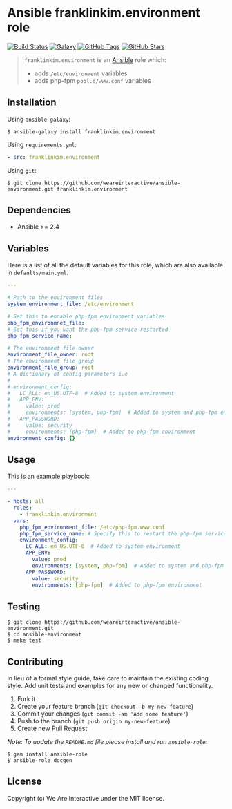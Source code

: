 # Ansible franklinkim.environment role

[![Build Status](https://img.shields.io/travis/weareinteractive/ansible-environment.svg)](https://travis-ci.org/weareinteractive/ansible-environment)
[![Galaxy](http://img.shields.io/badge/galaxy-weareinteractive.environment-blue.svg)](https://galaxy.ansible.com/weareinteractive/environment)
[![GitHub Tags](https://img.shields.io/github/tag/weareinteractive/ansible-environment.svg)](https://github.com/weareinteractive/ansible-environment)
[![GitHub Stars](https://img.shields.io/github/stars/weareinteractive/ansible-environment.svg)](https://github.com/weareinteractive/ansible-environment)

> `franklinkim.environment` is an [Ansible](http://www.ansible.com) role which:
>
> * adds `/etc/environment` variables
> * adds php-fpm `pool.d/www.conf` variables

## Installation

Using `ansible-galaxy`:

```shell
$ ansible-galaxy install franklinkim.environment
```

Using `requirements.yml`:

```yaml
- src: franklinkim.environment
```

Using `git`:

```shell
$ git clone https://github.com/weareinteractive/ansible-environment.git franklinkim.environment
```

## Dependencies

* Ansible >= 2.4

## Variables

Here is a list of all the default variables for this role, which are also available in `defaults/main.yml`.

```yaml
---

# Path to the environment files
system_environment_file: /etc/environment

# Set this to ennable php-fpm environment variables
php_fpm_environmnet_file:
# Set this if you want the php-fpm service restarted
php_fpm_service_name:

# The environment file owner
environment_file_owner: root
# The environment file group
environment_file_group: root
# A dictionary of config parameters i.e
#
# environment_config:
#   LC_ALL: en_US.UTF-8  # Added to system environment
#   APP_ENV: 
#     value: prod
#     environments: [system, php-fpm]  # Added to system and php-fpm environments
#   APP_PASSWORD:
#     value: security
#     environments: [php-fpm]  # Added to php-fpm environment
environment_config: {}

```


## Usage

This is an example playbook:

```yaml
---

- hosts: all
  roles:
    - franklinkim.environment
  vars:
    php_fpm_environment_file: /etc/php-fpm.www.conf
    php_fpm_service_name: # Specify this to restart the php-fpm service
    environment_config:
      LC_ALL: en_US.UTF-8  # Added to system environment
      APP_ENV: 
        value: prod
        environments: [system, php-fpm]  # Added to system and php-fpm environments
      APP_PASSWORD:
        value: security
        environments: [php-fpm]  # Added to php-fpm environment

```


## Testing

```shell
$ git clone https://github.com/weareinteractive/ansible-environment.git
$ cd ansible-environment
$ make test
```

## Contributing
In lieu of a formal style guide, take care to maintain the existing coding style. Add unit tests and examples for any new or changed functionality.

1. Fork it
2. Create your feature branch (`git checkout -b my-new-feature`)
3. Commit your changes (`git commit -am 'Add some feature'`)
4. Push to the branch (`git push origin my-new-feature`)
5. Create new Pull Request

*Note: To update the `README.md` file please install and run `ansible-role`:*

```shell
$ gem install ansible-role
$ ansible-role docgen
```

## License
Copyright (c) We Are Interactive under the MIT license.

